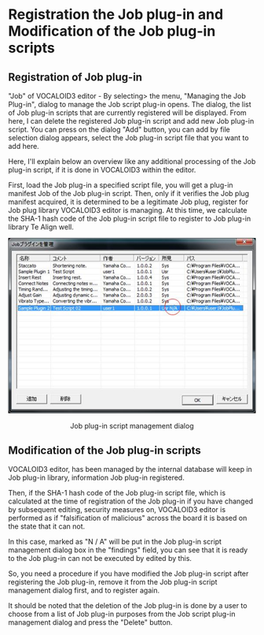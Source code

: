 # Registration the Job plug-in and Modification of the Job plug-in scripts
## Registration of Job plug-in
"Job" of VOCALOID3 editor - By selecting> the menu, "Managing the Job Plug-in", dialog to manage the Job script plug-in opens. The dialog, the list of Job plug-in scripts that are currently registered will be displayed. From here, I can delete the registered Job plug-in script and add new Job plug-in script. You can press on the dialog "Add" button, you can add by file selection dialog appears, select the Job plug-in script file that you want to add here.

Here, I'll explain below an overview like any additional processing of the Job plug-in script, if it is done in VOCALOID3 within the editor.

First, load the Job plug-in a specified script file, you will get a plug-in manifest Job of the Job plug-in script. Then, only if it verifies the Job plug manifest acquired, it is determined to be a legitimate Job plug, register for Job plug library VOCALOID3 editor is managing. At this time, we calculate the SHA-1 hash code of the Job plug-in script file to register to Job plug-in library Te Align well.


![](img/re.jpg)
<center>Job plug-in script management dialog</center>



## Modification of the Job plug-in scripts
VOCALOID3 editor, has been managed by the internal database will keep in Job plug-in library, information Job plug-in registered.

Then, if the SHA-1 hash code of the Job plug-in script file, which is calculated at the time of registration of the Job plug-in if you have changed by subsequent editing, security measures on, VOCALOID3 editor is performed as if "falsification of malicious" across the board it is based on the state that it can not.

In this case, marked as "N / A" will be put in the Job plug-in script management dialog box in the "findings" field, you can see that it is ready to the Job plug-in can not be executed by edited by this.

So, you need a procedure if you have modified the Job plug-in script after registering the Job plug-in, remove it from the Job plug-in script management dialog first, and to register again.

It should be noted that the deletion of the Job plug-in is done by a user to choose from a list of Job plug-in purposes from the Job script plug-in management dialog and press the "Delete" button.